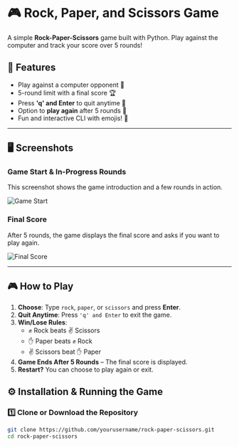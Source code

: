 # 🎮 Rock, Paper, and Scissors Game

A simple **Rock-Paper-Scissors** game built with Python. Play against the computer and track your score over 5 rounds! 

## 📌 Features
- Play against a computer opponent 🤖
- 5-round limit with a final score 🏆
- Press **'q' and Enter** to quit anytime 🚪
- Option to **play again** after 5 rounds 🔄
- Fun and interactive CLI with emojis! 🎉

---

## 🖥️ Screenshots

### **Game Start & In-Progress Rounds**
This screenshot shows the game introduction and a few rounds in action.

![Game Start](https://github.com/user-attachments/assets/24635f55-81cb-41c1-9ed6-039917b49da7)

### **Final Score**
After 5 rounds, the game displays the final score and asks if you want to play again.

![Final Score](https://github.com/user-attachments/assets/b6126891-7d27-412a-af68-3fc37680ab39)

---

## 🎮 How to Play
1. **Choose**: Type `rock`, `paper`, or `scissors` and press **Enter**.  
2. **Quit Anytime**: Press `'q' and Enter` to exit the game.  
3. **Win/Lose Rules**:
   - ✊ Rock beats ✌️ Scissors
   - ✋ Paper beats ✊ Rock
   - ✌️ Scissors beat ✋ Paper
4. **Game Ends After 5 Rounds** – The final score is displayed.  
5. **Restart?** You can choose to play again or exit.  



## ⚙️ Installation & Running the Game
### 1️⃣ **Clone or Download the Repository**
```sh
git clone https://github.com/yourusername/rock-paper-scissors.git
cd rock-paper-scissors
